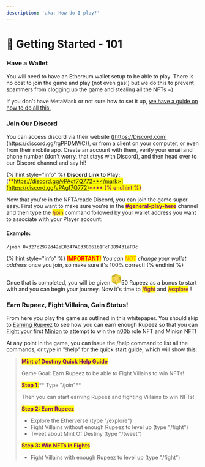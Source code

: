 ```yaml
---
description: 'aka: How do I play?'
---
```


# 🧠 Getting Started - 101

### Have a Wallet

You will need to have an Ethereum wallet setup to be able to play. There is no cost to join the game and play (not even gas!) but we do this to prevent spammers from clogging up the game and stealing all the NFTs =)

If you don't have MetaMask or not sure how to set it up, [we have a guide on how to do all this.](../techy-stuff/installing-and-setting-up-metamask.md)

### Join Our Discord

You can access discord via their website ([https://Discord.com](https://discord.gg/rgPPDMWC)), or from a client on your computer, or even from their mobile app. Create an account with them, verify your email and phone number (don't worry, that stays with Discord), and then head over to our Discord channel and say hi!

{% hint style="info" %}
**Discord Link to Play:** [<mark style="color:purple;">**https://discord.gg/vPAgf7Q772**</mark>](https://discord.gg/vPAgf7Q772)<mark style="color:purple;">****</mark>
{% endhint %}

Now that you're in the NFTArcade Discord, you can join the game super easy. First you want to make sure you're in the <mark style="color:purple;">**#general-play-here**</mark> channel and then type the <mark style="color:purple;">/join</mark> command followed by your wallet address you want to associate with your Player account:

#### Example:

```
/join 0x327c2972d42eE0347A8338061b1FcF889431aFDc
```

{% hint style="info" %}
<mark style="color:red;">**IMPORTANT!**</mark> _You can <mark style="color:orange;">**NOT**</mark> change your wallet address_ once you join, so make sure it's 100% correct!
{% endhint %}

Once that is completed, you will be given <img src="../.gitbook/assets/Rupeez-small (8) (1).png" alt="" data-size="line">50 Rupeez as a bonus to start with and you can begin your journey. Now it's time to <mark style="color:purple;">/fight</mark> and <mark style="color:purple;">/explore</mark> !

### Earn Rupeez, Fight Villains, Gain Status!

From here you play the game as outlined in this whitepaper. You should skip to [Earning Rupeez](earning-points/) to see how you can earn enough Rupeez so that you can [Fight](fighting.md) your first [Minion](../tokens/villains/minion.md) to attempt to win the [n00b](../tokens/heroes/n00b.md) role NFT and Minion NFT!

At any point in the game, you can issue the /help command to list all the commands, or type in "!help" for the quick start guide, which will show this:

> <mark style="color:purple;">**Mint of Destiny Quick Help Guide**</mark>
>
> Game Goal: Earn Rupeez to be able to Fight Villains to win NFTs!
>
>
>
> <mark style="color:purple;">**Step 1:**</mark>** Type "/join"**
>
> Then you can start earning Rupeez and fighting Villains to win NFTs!
>
>
>
> <mark style="color:purple;">**Step 2: Earn Rupeez**</mark>
>
> * Explore the Etherverse (type "/explore")
> * Fight Villains without enough Rupeez to level up (type "/fight")
> * Tweet about Mint Of Destiny (type "/tweet")
>
>
>
> <mark style="color:purple;">**Step 3: Win NFTs in Fights**</mark>
>
> * Fight Villains with enough Rupeez to level up (type "/fight")

